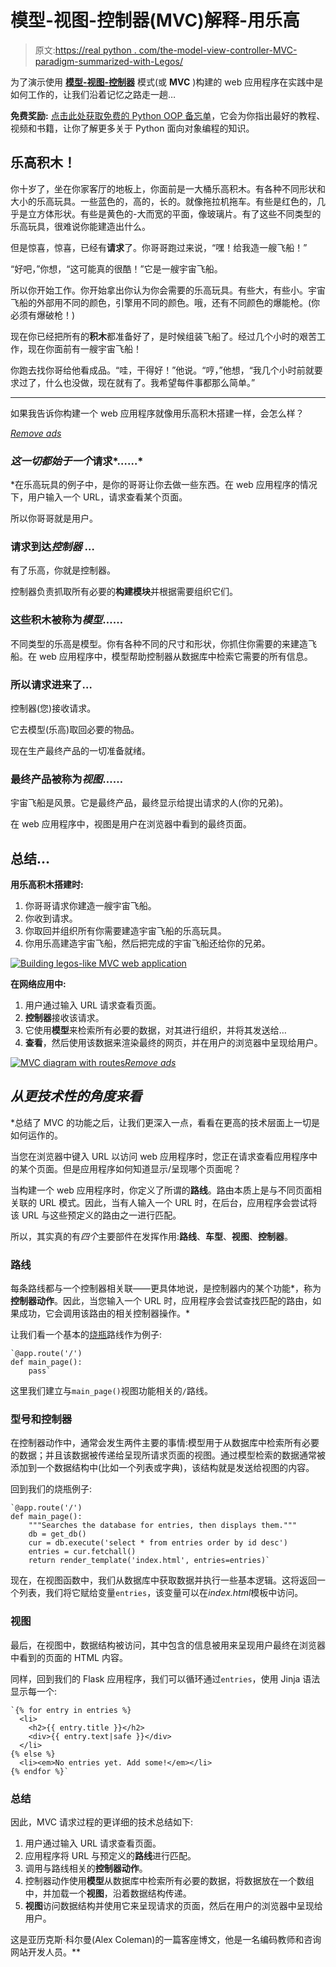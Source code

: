 # 模型-视图-控制器(MVC)解释-用乐高

> 原文:[https://real python . com/the-model-view-controller-MVC-paradigm-summarized-with-Legos/](https://realpython.com/the-model-view-controller-mvc-paradigm-summarized-with-legos/)

为了演示使用 **[模型-视图-控制器](http://en.wikipedia.org/wiki/Model%E2%80%93view%E2%80%93controller)** 模式(或 **MVC** )构建的 web 应用程序在实践中是如何工作的，让我们沿着记忆之路走一趟…

**免费奖励:** [点击此处获取免费的 Python OOP 备忘单](https://realpython.com/bonus/python-oop/)，它会为你指出最好的教程、视频和书籍，让你了解更多关于 Python 面向对象编程的知识。

## 乐高积木！

你十岁了，坐在你家客厅的地板上，你面前是一大桶乐高积木。有各种不同形状和大小的乐高玩具。一些蓝色的，高的，长的。就像拖拉机拖车。有些是红色的，几乎是立方体形状。有些是黄色的-大而宽的平面，像玻璃片。有了这些不同类型的乐高玩具，很难说你能建造出什么。

但是惊喜，惊喜，已经有**请求**了。你哥哥跑过来说，“嘿！给我造一艘飞船！”

“好吧，”你想，“这可能真的很酷！”它是一艘宇宙飞船。

所以你开始工作。你开始拿出你认为你会需要的乐高玩具。有些大，有些小。宇宙飞船的外部用不同的颜色，引擎用不同的颜色。哦，还有不同颜色的爆能枪。(你必须有爆破枪！)

现在你已经把所有的**积木**都准备好了，是时候组装飞船了。经过几个小时的艰苦工作，现在你面前有一艘宇宙飞船！

你跑去找你哥给他看成品。“哇，干得好！”他说。“哼，”他想，“我几个小时前就要求过了，什么也没做，现在就有了。我希望每件事都那么简单。”

* * *

如果我告诉你构建一个 web 应用程序就像用乐高积木搭建一样，会怎么样？

[*Remove ads*](/account/join/)

### *这一切都始于一个*请求*……*

 *在乐高玩具的例子中，是你的哥哥让你去做一些东西。在 web 应用程序的情况下，用户输入一个 URL，请求查看某个页面。

所以你哥哥就是用户。

### 请求到达*控制器* …

有了乐高，你就是控制器。

控制器负责抓取所有必要的**构建模块**并根据需要组织它们。

### 这些积木被称为*模型*……

不同类型的乐高是模型。你有各种不同的尺寸和形状，你抓住你需要的来建造飞船。在 web 应用程序中，模型帮助控制器从数据库中检索它需要的所有信息。

### 所以请求进来了…

控制器(您)接收请求。

它去模型(乐高)取回必要的物品。

现在生产最终产品的一切准备就绪。

### 最终产品被称为*视图*……

宇宙飞船是风景。它是最终产品，最终显示给提出请求的人(你的兄弟)。

在 web 应用程序中，视图是用户在浏览器中看到的最终页面。

## 总结…

**用乐高积木搭建时:**

1.  你哥哥请求你建造一艘宇宙飞船。
2.  你收到请求。
3.  你取回并组织所有你需要建造宇宙飞船的乐高玩具。
4.  你用乐高建造宇宙飞船，然后把完成的宇宙飞船还给你的兄弟。

[![Building legos-like MVC web application](../Images/fae78951ced8d87f38200960244bf319.png)](https://files.realpython.com/media/building-legos-like-mvc-web-application.caf15452d37d.png)

**在网络应用中:**

1.  用户通过输入 URL 请求查看页面。
2.  **控制器**接收该请求。
3.  它使用**模型**来检索所有必要的数据，对其进行组织，并将其发送给…
4.  **查看**，然后使用该数据来渲染最终的网页，并在用户的浏览器中呈现给用户。

[![MVC diagram with routes](../Images/965a6eacd1bc1c725852e0717dac8e24.png)](https://files.realpython.com/media/mvc_diagram_with_routes.e12c5b982ac8.png)[*Remove ads*](/account/join/)

## *从更技术性的角度来看*

 *总结了 MVC 的功能之后，让我们更深入一点，看看在更高的技术层面上一切是如何运作的。

当您在浏览器中键入 URL 以访问 web 应用程序时，您正在请求查看应用程序中的某个页面。但是应用程序如何知道显示/呈现哪个页面呢？

当构建一个 web 应用程序时，你定义了所谓的**路线**。路由本质上是与不同页面相关联的 URL 模式。因此，当有人输入一个 URL 时，在后台，应用程序会尝试将该 URL 与这些预定义的路由之一进行匹配。

所以，其实真的有*四个*主要部件在发挥作用:**路线**、**车型**、**视图**、**控制器**。

### 路线

每条路线都与一个控制器相关联——更具体地说，是控制器内的某个功能*，称为**控制器动作**。因此，当您输入一个 URL 时，应用程序会尝试查找匹配的路由，如果成功，它会调用该路由的相关控制器操作。*

让我们看一个基本的[烧瓶](https://realpython.com/python-web-applications-with-flask-part-i/)路线作为例子:

```
`@app.route('/')
def main_page():
    pass` 
```

这里我们建立与`main_page()`视图功能相关的`/`路线。

### 型号和控制器

在控制器动作中，通常会发生两件主要的事情:模型用于从数据库中检索所有必要的数据；并且该数据被传递给呈现所请求页面的视图。通过模型检索的数据通常被添加到一个数据结构中(比如一个列表或字典)，该结构就是发送给视图的内容。

回到我们的烧瓶例子:

```
`@app.route('/')
def main_page():
    """Searches the database for entries, then displays them."""
    db = get_db()
    cur = db.execute('select * from entries order by id desc')
    entries = cur.fetchall()
    return render_template('index.html', entries=entries)` 
```

现在，在视图函数中，我们从数据库中获取数据并执行一些基本逻辑。这将返回一个列表，我们将它赋给变量`entries`，该变量可以在*index.html*模板中访问。

### 视图

最后，在视图中，数据结构被访问，其中包含的信息被用来呈现用户最终在浏览器中看到的页面的 HTML 内容。

同样，回到我们的 Flask 应用程序，我们可以循环通过`entries`，使用 Jinja 语法显示每一个:

```
`{% for entry in entries %}
  <li>
    <h2>{{ entry.title }}</h2>
    <div>{{ entry.text|safe }}</div>
  </li>
{% else %}
  <li><em>No entries yet. Add some!</em></li>
{% endfor %}` 
```

### 总结

因此，MVC 请求过程的更详细的技术总结如下:

1.  用户通过输入 URL 请求查看页面。
2.  应用程序将 URL 与预定义的**路线**进行匹配。
3.  调用与路线相关的**控制器动作**。
4.  控制器动作使用**模型**从数据库中检索所有必要的数据，将数据放在一个数组中，并加载一个**视图**，沿着数据结构传递。
5.  **视图**访问数据结构并使用它来呈现请求的页面，然后在用户的浏览器中呈现给用户。

这是亚历克斯·科尔曼(Alex Coleman)的一篇客座博文，他是一名编码教师和咨询网站开发人员。**